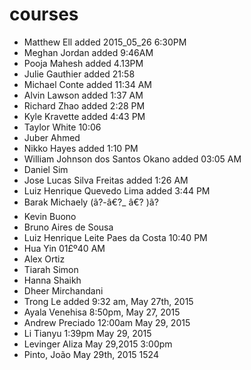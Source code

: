 # courses
* Matthew Ell added 2015_05_26 6:30PM
* Meghan Jordan added 9:46AM
* Pooja Mahesh added 4.13PM
* Julie Gauthier added 21:58
* Michael Conte added 11:34 AM
* Alvin Lawson added 1:37 AM
* Richard Zhao added 2:28 PM
* Kyle Kravette added 4:43 PM
* Taylor White 10:06
* Juber Ahmed
* Nikko Hayes added 1:10 PM
* William Johnson dos Santos Okano added 03:05 AM
* Daniel Sim
* Jose Lucas Silva Freitas added 1:26 AM
* Luiz Henrique Quevedo Lima added 3:44 PM
* Barak Michaely (ã?-â€?_ â€? )ã?
* Kevin Buono  
* Bruno Aires de Sousa
* Luiz Henrique Leite Paes da Costa 10:40 PM
* Hua Yin 01£º40 AM
* Alex Ortiz
* Tiarah Simon
* Hanna Shaikh
* Dheer Mirchandani
* Trong Le added 9:32 am, May 27th, 2015
* Ayala Venehisa 8:50pm, May 27, 2015
* Andrew Preciado 12:00am May 29, 2015
* Li Tianyu 1:39pm May 29, 2015
* Levinger Aliza May 29,2015 3:00pm
* Pinto, João May 29th, 2015 1524
